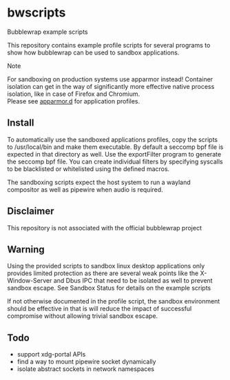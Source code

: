 bwscripts
========
Bubblewrap example scripts

This repository contains example profile scripts for several programs to show how bubblewrap can be used to sandbox applications.

> [!Note]
> For sandboxing on production systems use apparmor instead! Container isolation can get in the way of significantly more effective native process isolation, like in case of Firefox and Chromium.   
Please see [apparmor.d](https://github.com/roddhjav/apparmor.d) for application profiles.


Install
-------

To automatically use the sandboxed applications profiles, copy the scripts to /usr/local/bin and make them executable. By default a seccomp bpf file is expected in that directory as well. Use the exportFilter program to generate the seccomp bpf file. You can create individual filters by specifying syscalls to be blacklisted or whitelisted using the defined macros.

The sandboxing scripts expect the host system to run a wayland compositor as well as pipewire when audio is required. 


Disclaimer
----------

This repository is not associated with the official bubblewrap project


Warning
-------

Using the provided scripts to sandbox linux desktop applications only provides limited protection as there are several weak points like the X-Window-Server and Dbus IPC that need to be isolated as well to prevent sandbox escape. See Sandbox Status for details on the example scripts


If not otherwise documented in the profile script, the sandbox environment should be effective in that is will reduce the impact of successful compromise without allowing trivial sandbox escape.


Todo
----

- support xdg-portal APIs
- find a way to mount pipewire socket dynamically
- isolate abstract sockets in network namespaces
